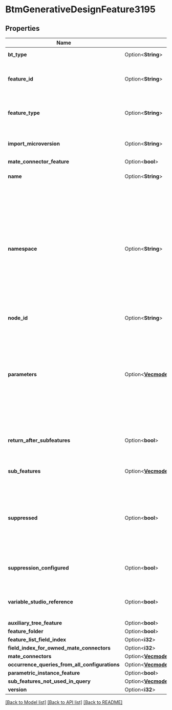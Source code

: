 # BtmGenerativeDesignFeature3195

## Properties

Name | Type | Description | Notes
------------ | ------------- | ------------- | -------------
**bt_type** | Option<**String**> | Type of JSON object. | [optional]
**feature_id** | Option<**String**> | Unique ID of the feature instance within this Part Studio. | [optional]
**feature_type** | Option<**String**> | The name of the feature spec that this feature instantiates. | [optional]
**import_microversion** | Option<**String**> | Element microversion that is being imported. | [optional]
**mate_connector_feature** | Option<**bool**> |  | [optional]
**name** | Option<**String**> | User-visible name of the feature. | [optional]
**namespace** | Option<**String**> | Indicates where the feature definition lives. Features in the FeatureScript standard library have a namespace value of `\"\"`. Custom features identify the Feature Studio that contains the definition. | [optional]
**node_id** | Option<**String**> | ID for the feature node. | [optional]
**parameters** | Option<[**Vec<models::BtmParameter1>**](BTMParameter-1.md)> | A list of parameter values for instantiation of the feature spec. Parameters are present for all defined parameters, even if not used in a specific instantiation. | [optional]
**return_after_subfeatures** | Option<**bool**> | For internal use only. Should always be `false`. | [optional]
**sub_features** | Option<[**Vec<models::BtmFeature134>**](BTMFeature-134.md)> | List of subfeatures belonging to the feature. | [optional]
**suppressed** | Option<**bool**> | If `true`, the feature is suppressed. It will skip regeneration, denoted by a line through the name in the Feature list. | [optional]
**suppression_configured** | Option<**bool**> | `true` if the suppression is configured in the Part Studio. | [optional]
**variable_studio_reference** | Option<**bool**> | If `true`, the feature references a Variable Studio. | [optional]
**auxiliary_tree_feature** | Option<**bool**> |  | [optional]
**feature_folder** | Option<**bool**> |  | [optional]
**feature_list_field_index** | Option<**i32**> |  | [optional]
**field_index_for_owned_mate_connectors** | Option<**i32**> |  | [optional]
**mate_connectors** | Option<[**Vec<models::BtmMateConnector66>**](BTMMateConnector-66.md)> |  | [optional]
**occurrence_queries_from_all_configurations** | Option<[**Vec<models::BtmIndividualQueryWithOccurrenceBase904>**](BTMIndividualQueryWithOccurrenceBase-904.md)> |  | [optional]
**parametric_instance_feature** | Option<**bool**> |  | [optional]
**sub_features_not_used_in_query** | Option<[**Vec<models::BtmFeature134>**](BTMFeature-134.md)> |  | [optional]
**version** | Option<**i32**> |  | [optional]

[[Back to Model list]](../README.md#documentation-for-models) [[Back to API list]](../README.md#documentation-for-api-endpoints) [[Back to README]](../README.md)


